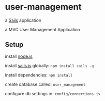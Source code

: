 # user-management

a [Sails](http://sailsjs.org) application

a MVC User Management Application

## Setup

install [node.js](https://nodejs.org/)

install [sails.js](https://www.npmjs.com/package/sails) globally: `npm install sails -g`

install dependencies: `npm install`

create database called: `user_management`

configure db settings in: `config/connections.js`
